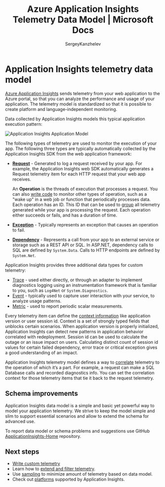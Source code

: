 ﻿---
title: Azure Application Insights Telemetry Data Model | Microsoft Docs
description: Application Insights data model overview
services: application-insights
documentationcenter: .net
author: SergeyKanzhelev
manager: carmonm

ms.service: application-insights
ms.workload: TBD
ms.tgt_pltfrm: ibiza
ms.devlang: multiple
ms.topic: article
ms.date: 04/25/2017
ms.author: mbullwin

---
# Application Insights telemetry data model

[Azure Application Insights](app-insights-overview.md) sends telemetry from your web application to the Azure portal, so that you can analyze the performance and usage of your application. The telemetry model is standardized so that it is possible to create platform and language-independent monitoring. 

Data collected by Application Insights models this typical application execution pattern:

![Application Insights Application Model](./media/application-insights-data-model/application-insights-data-model.png)

The following types of telemetry are used to monitor the execution of your app. The following three types are typically automatically collected by the Application Insights SDK from the web application framework:

* [**Request**](application-insights-data-model-request-telemetry.md) - Generated to log a request received by your app. For example, the Application Insights web SDK automatically generates a Request telemetry item for each HTTP request that your web app receives. 

    An **Operation** is the threads of execution that processes a request. You can also [write code](app-insights-api-custom-events-metrics.md#trackrequest) to monitor other types of operation, such as a "wake up" in a web job or function that periodically processes data.  Each operation has an ID. This ID that can be used to [group](application-insights-correlation.md) all telemetry generated while your app is processing the request. Each operation either succeeds or fails, and has a duration of time.
* [**Exception**](application-insights-data-model-exception-telemetry.md) - Typically represents an exception that causes an operation to fail.
* [**Dependency**](application-insights-data-model-dependency-telemetry.md) - Represents a call from your app to an external service or storage such as a REST API or SQL. In ASP.NET, dependency calls to SQL are defined by `System.Data`. Calls to HTTP endpoints are defined by `System.Net`. 

Application Insights provides three additional data types for custom telemetry:

* [Trace](application-insights-data-model-trace-telemetry.md) - used either directly, or through an adapter to implement diagnostics logging using an instrumentation framework that is familiar to you, such as `Log4Net` or `System.Diagnostics`.
* [Event](application-insights-data-model-event-telemetry.md) - typically used to capture user interaction with your service, to analyze usage patterns.
* [Metric](application-insights-data-model-metric-telemetry.md) - used to report periodic scalar measurements.

Every telemetry item can define the [context information](application-insights-data-model-context.md) like application version or user session id. Context is a set of strongly typed fields that unblocks certain scenarios. When application version is properly initialized, Application Insights can detect new patterns in application behavior correlated with redeployment. Session id can be used to calculate the outage or an issue impact on users. Calculating distinct count of session id values for certain failed dependency, error trace or critical exception gives a good understanding of an impact.

Application Insights telemetry model defines a way to [correlate](application-insights-correlation.md) telemetry to the operation of which it’s a part. For example, a request can make a SQL Database calls and recorded diagnostics info. You can set the correlation context for those telemetry items that tie it back to the request telemetry.

## Schema improvements

Application Insights data model is a simple and basic yet powerful way to model your application telemetry. We strive to keep the model simple and slim to support essential scenarios and allow to extend the schema for advanced use.

To report data model or schema problems and suggestions use GitHub [ApplicationInsights-Home](https://github.com/Microsoft/ApplicationInsights-Home/labels/schema) repository.

## Next steps

- [Write custom telemetry](app-insights-api-custom-events-metrics.md)
- Learn how to [extend and filter telemetry](app-insights-api-filtering-sampling.md).
- Use [sampling](app-insights-sampling.md) to minimize amount of telemetry based on data model.
- Check out [platforms](app-insights-platforms.md) supported by Application Insights.

